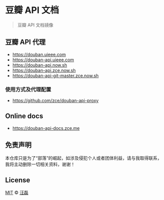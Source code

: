 # 豆瓣 API 文档

> 豆瓣 API 文档镜像

## 豆瓣 API 代理

- https://douban.uieee.com
- https://douban-api.uieee.com
- https://douban-api.now.sh
- https://douban-api.zce.now.sh
- https://douban-api-git-master.zce.now.sh

### 使用方式及代理配置

- https://github.com/zce/douban-api-proxy

## Online docs

- https://douban-api-docs.zce.me

## 免责声明

本仓库只是为了“部落”的崛起，如涉及侵犯个人或者团体利益，请与我取得联系，我将主动删除一切相关资料，谢谢！

## License

[MIT](https://github.com/zce/douban-api-proxy/blob/master/LICENSE) &copy; [汪磊](https://zce.me)
